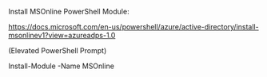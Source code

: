 Install MSOnline PowerShell Module:

https://docs.microsoft.com/en-us/powershell/azure/active-directory/install-msonlinev1?view=azureadps-1.0

(Elevated PowerShell Prompt)

Install-Module -Name MSOnline